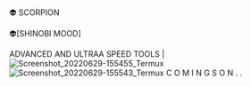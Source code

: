 👽 SCORPION

👽[SHINOBI MOOD]

ADVANCED AND ULTRAA SPEED TOOLS |
![Screenshot_20220629-155455_Termux](https://user-images.githubusercontent.com/20098740/176414306-19efce3d-97ff-4981-9775-d3e0d753188c.jpg)
![Screenshot_20220629-155543_Termux](https://user-images.githubusercontent.com/20098740/176414254-10008908-0fe4-4a72-8c87-9cd7403559c0.jpg)
C O M I N G S O N . .
